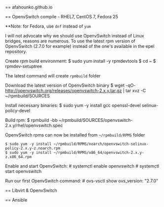 == afahounko.github.io

== OpenvSwitch compile - RHEL7, CentOS 7, Fedora 25

**Note: for Fedora, use `dnf` instead of `yum`

I will not advocate why we should use OpenvSwitch instead of Linux bridges, reasons are numerous.
To use the latest rpm version of OpenvSwitch (2.7.0 for example) instead of the one's available in the epel repository.

Create rpm build environment:
    $ sudo yum install -y rpmdevtools
    $ cd ~
    $ rpmdev-setuptree
    
The latest command will create  `rpmbuild` folder
   
Download the latest version of OpenvSwitch binary
    $ wget -qO- http://openvswitch.org/releases/openvswitch-2.x.y.tar.gz | tar xvz -C ~/rpmbuild/SOURCES

Install necessary binaries:
    $ sudo yum -y install gcc openssl-devel selinux-policy-devel
   
Build rpm:
    $ rpmbuild -bb ~/rpmbuild/SOURCES/openvswitch-2.x.y/rhel/openvswitch.spec   

OpenvSwitch rpms can now be installed from `~/rpmbuild/RPMS` folder

    $ sudo yum -y install ~/rpmbuild/RPMS/noarch/openvswitch-selinux-policy-2.x.y-z.noarch.rpm
    $ sudo yum -y install ~/rpmbuild/RPMS/x86_64/openvswitch-2.x.y-z.x86_64.rpm
    
Enable and start OpenvSwitch:
    # systemctl enable openvswitch
    # systemctl start openvswitch

Run our first OpenvSwitch command:
    # ovs-vsctl show
        ovs_version: "2.7.0"
 

 
== Libvirt & OpenvSwitch

== Ansible
